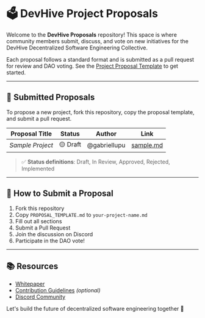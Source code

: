 # 🗳️ DevHive Project Proposals

Welcome to the **DevHive Proposals** repository! This space is where community members submit, discuss, and vote on new initiatives for the DevHive Decentralized Software Engineering Collective.

Each proposal follows a standard format and is submitted as a pull request for review and DAO voting. See the [Project Proposal Template](PROPOSAL_TEMPLATE.md) to get started.

---

## 📂 Submitted Proposals

To propose a new project, fork this repository, copy the proposal template, and submit a pull request.

| Proposal Title | Status | Author | Link |
|----------------|--------|--------|------|
| _Sample Project_ | 🟡 Draft | @gabriellupu | [sample.md](sample.md) |

> ✅ **Status definitions**: Draft, In Review, Approved, Rejected, Implemented

---

## 📜 How to Submit a Proposal

1. Fork this repository
2. Copy `PROPOSAL_TEMPLATE.md` to `your-project-name.md`
3. Fill out all sections
4. Submit a Pull Request
5. Join the discussion on Discord
6. Participate in the DAO vote!

---

## 📚 Resources

- [Whitepaper](../WHITEPAPER.md.txt)
- [Contribution Guidelines](CONTRIBUTING.md) _(optional)_
- [Discord Community](https://discord.gg/devhive)

Let's build the future of decentralized software engineering together 🚀
